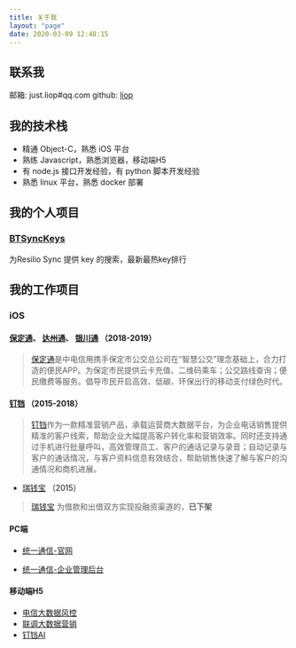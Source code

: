 ```yaml
---
title: 关于我
layout: "page"
date: 2020-03-09 12:48:15
---
```


## 联系我

邮箱:    just.liop#qq.com
github: [liop](https://github.com/liop)

## 我的技术栈

* 精通 Object-C，熟悉 iOS 平台
* 熟练 Javascript，熟悉浏览器，移动端H5
* 有 node.js 接口开发经验，有 python 脚本开发经验
* 熟悉 linux 平台，熟悉 docker 部署


## 我的个人项目

### [BTSyncKeys][BTSyncKeys]

为Resilio Sync 提供 key 的搜索，最新最热key排行



## 我的工作项目

### iOS

#### [保定通][保定通在线]、 [达州通][达州通在线]、 [银川通][玺客-银川通] （2018-2019）

>[保定通][保定通在线]是中电信用携手保定市公交总公司在“智慧公交”理念基础上，合力打造的便民APP。为保定市民提供云卡充值、二维码乘车；公交路线查询；便民缴费等服务。倡导市民开启高效、低碳、环保出行的移动支付绿色时代。

#### [钉铛] （2015-2018）

> [钉铛]作为一款精准营销产品，承载运营商大数据平台，为企业电话销售提供精准的客户线索，帮助企业大幅提高客户转化率和营销效率。同时还支持通过手机进行批量呼叫，高效管理员工、客户的通话记录与录音；自动记录与客户的通话情况，与客户资料信息有效结合，帮助销售快速了解与客户的沟通情况和商机进展。

* [瑞钱宝] （2015）

> [瑞钱宝] 为借款和出借双方实现投融资渠道的，<b>已下架</b>

#### PC端

* [统一通信-官网]

* [统一通信-企业管理后台]

#### 移动端H5

* [电信大数据风控]
* [联调大数据营销]
* [钉铛AI]


[BTSyncKeys]: https://btsynckeys.herokuapp.com/

[瑞钱宝]:https://apps.apple.com/cn/app/%E7%91%9E%E9%92%B1%E5%AE%9D-3%E5%B9%B4%E9%93%B6%E8%A1%8C%E5%AD%98%E7%AE%A1%E6%8A%95%E8%B5%84%E7%90%86%E8%B4%A2%E5%A5%BD%E4%BA%A7%E5%93%81/id914860608 "去appstore"
[瑞钱宝-官网]:http://www.rqbao.com/
[钉铛]:https://apps.apple.com/cn/app/%E9%92%89%E9%93%9B-%E4%B8%93%E4%B8%9A%E9%94%80%E5%94%AE%E7%AD%BE%E5%8D%95%E7%A5%9E%E5%99%A8/id1066093207?l=en "去appstore"
[钉铛AI]:http://jingleapp.uccc.cc/H5/ "打开浏览器"
[电信大数据风控]:http://jingleapp.uccc.cc/telecom/ "打开浏览器"
[联调大数据营销]:http://jingleapp.uccc.cc/liantong/ "打开浏览器"
[米多财富]:https://apps.apple.com/cn/app/%E7%B1%B3%E5%A4%9A%E8%B4%A2%E5%AF%8C%E7%AE%A1%E7%90%86-%E9%AB%98%E5%87%80%E5%80%BC%E6%8A%95%E8%B5%84%E8%80%85%E8%B4%A2%E5%AF%8C%E7%AE%A1%E7%90%86%E5%B9%B3%E5%8F%B0/id965152651

[保定通在线]: https://apps.apple.com/cn/app/%E4%BF%9D%E5%AE%9A%E9%80%9A%E5%9C%A8%E7%BA%BF/id1295531718?l=id
[达州通在线]:https://apps.apple.com/cn/app/%E8%BE%BE%E5%B7%9E%E9%80%9A%E5%9C%A8%E7%BA%BF/id1450790276?l=id
[玺客-银川通]:https://apps.apple.com/cn/app/id1388267300
[统一通信-官网]: http://www.uccc.cc/ "官网"
[统一通信-企业管理后台]:http://jingleapp.uccc.cc/jingle/login.html "管理后台"